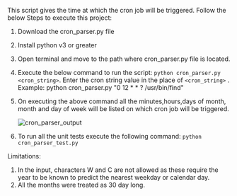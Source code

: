 This script gives the time at which the cron job will be triggered. Follow the below Steps to execute this project:
1) Download the cron_parser.py file
2) Install python v3 or greater
3) Open terminal and move to the path where cron_parser.py file is located.
4) Execute the below command to run the script: `python cron_parser.py <cron_string>`. Enter the cron string value in the place of `<cron_string>` .
    Example: python cron_parser.py "0 12 * * ? /usr/bin/find"
5) On executing the above command all the minutes,hours,days of month, month and day of week will be listed on which cron job will be triggered.

    ![cron_parser_output](https://github.com/VineethPeddi/cron_parser/assets/53893023/812a5fc1-3264-4f14-ae0a-086d4e92bc57)

6) To run all the unit tests execute the following command:
    `python cron_parser_test.py`

Limitations:
1) In the input, characters W and C are not allowed as these require the year to be known to predict the nearest weekday or calendar day.
2) All the months were treated as 30 day long.
